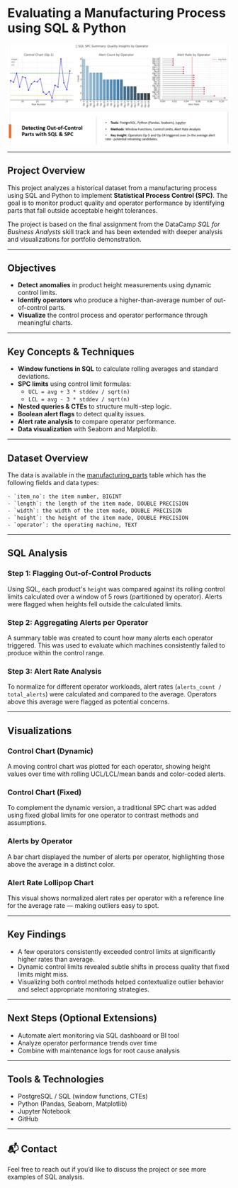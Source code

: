 # Evaluating a Manufacturing Process using SQL & Python

![Visual Summary](images/sql_spc_summary_01.PNG)

---

## Project Overview

This project analyzes a historical dataset from a manufacturing process using SQL and Python to implement **Statistical Process Control (SPC)**. The goal is to monitor product quality and operator performance by identifying parts that fall outside acceptable height tolerances.

The project is based on the final assignment from the DataCamp *SQL for Business Analysts* skill track and has been extended with deeper analysis and visualizations for portfolio demonstration.

---

## Objectives

- **Detect anomalies** in product height measurements using dynamic control limits.
- **Identify operators** who produce a higher-than-average number of out-of-control parts.
- **Visualize** the control process and operator performance through meaningful charts.

---

## Key Concepts & Techniques

- **Window functions in SQL** to calculate rolling averages and standard deviations.
- **SPC limits** using control limit formulas:  
  - `UCL = avg + 3 * stddev / sqrt(n)`  
  - `LCL = avg - 3 * stddev / sqrt(n)`
- **Nested queries & CTEs** to structure multi-step logic.
- **Boolean alert flags** to detect quality issues.
- **Alert rate analysis** to compare operator performance.
- **Data visualization** with Seaborn and Matplotlib.

---

## Dataset Overview

The data is available in the [manufacturing_parts](datasets/manufacturing_parts.csv) table which has the following fields and data types: 

    - `item_no`: the item number, BIGINT
    - `length`: the length of the item made, DOUBLE PRECISION 
    - `width`: the width of the item made, DOUBLE PRECISION
    - `height`: the height of the item made, DOUBLE PRECISION 
    - `operator`: the operating machine, TEXT

---

## SQL Analysis

### Step 1: Flagging Out-of-Control Products  
Using SQL, each product's `height` was compared against its rolling control limits calculated over a window of 5 rows (partitioned by operator). Alerts were flagged when heights fell outside the calculated limits.

### Step 2: Aggregating Alerts per Operator  
A summary table was created to count how many alerts each operator triggered. This was used to evaluate which machines consistently failed to produce within the control range.

### Step 3: Alert Rate Analysis  
To normalize for different operator workloads, alert rates (`alerts_count / total_alerts`) were calculated and compared to the average. Operators above this average were flagged as potential concerns.

---

## Visualizations

### Control Chart (Dynamic)
A moving control chart was plotted for each operator, showing height values over time with rolling UCL/LCL/mean bands and color-coded alerts.

### Control Chart (Fixed)
To complement the dynamic version, a traditional SPC chart was added using fixed global limits for one operator to contrast methods and assumptions.

### Alerts by Operator
A bar chart displayed the number of alerts per operator, highlighting those above the average in a distinct color.

### Alert Rate Lollipop Chart
This visual shows normalized alert rates per operator with a reference line for the average rate — making outliers easy to spot.

---

## Key Findings

- A few operators consistently exceeded control limits at significantly higher rates than average.
- Dynamic control limits revealed subtle shifts in process quality that fixed limits might miss.
- Visualizing both control methods helped contextualize outlier behavior and select appropriate monitoring strategies.

---

## Next Steps (Optional Extensions)

- Automate alert monitoring via SQL dashboard or BI tool
- Analyze operator performance trends over time
- Combine with maintenance logs for root cause analysis

---

## Tools & Technologies

- PostgreSQL / SQL (window functions, CTEs)
- Python (Pandas, Seaborn, Matplotlib)
- Jupyter Notebook
- GitHub

---

## 📬 Contact

Feel free to reach out if you’d like to discuss the project or see more examples of SQL analysis.

